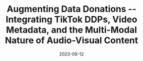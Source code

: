 ---
title: "Augmenting Data Donations -- Integrating TikTok DDPs, Video Metadata, and the Multi-Modal Nature of Audio-Visual Content"
collection: talks
permalink: /talks/2023-09-12-Augmenting-Data-Donations-Integrating-TikTok-DDPs-Video-Metadata-and-the-Multi-Modal-Nature-of-Audio-Visual-Content
date: 2023-09-12
venue: 'Data Donation Symposium 2023'
venue: 'Data Donation Symposium 2023, Zurich'
paperurl: 'https://datadonation.uzh.ch/en/symposium-2023/'
doi: 'https://datadonation.uzh.ch/en/symposium-2023/'
citation: ' Lion Wedel, &quot;Augmenting Data Donations -- Integrating TikTok DDPs, Video Metadata, and the Multi-Modal Nature of Audio-Visual Content.&quot; Data Donation Symposium 2023, 1900.'
---